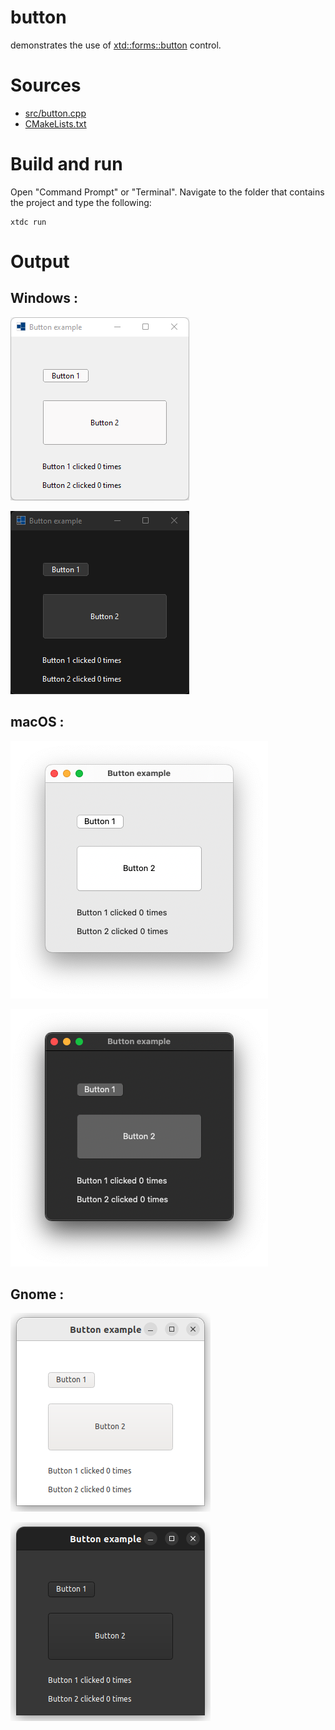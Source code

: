 # button

demonstrates the use of [xtd::forms::button](https://codedocs.xyz/gammasoft71/xtd/classxtd_1_1forms_1_1button.html) control.

# Sources

* [src/button.cpp](src/button.cpp)
* [CMakeLists.txt](CMakeLists.txt)

# Build and run

Open "Command Prompt" or "Terminal". Navigate to the folder that contains the project and type the following:

```shell
xtdc run
```

# Output

## Windows :

![Screenshot](../../../../docs/pictures/examples/button_w.png)

![Screenshot](../../../../docs/pictures/examples/button_wd.png)

## macOS :

![Screenshot](../../../../docs/pictures/examples/button_m.png)

![Screenshot](../../../../docs/pictures/examples/button_md.png)

## Gnome :

![Screenshot](../../../../docs/pictures/examples/button_g.png)

![Screenshot](../../../../docs/pictures/examples/button_gd.png)
